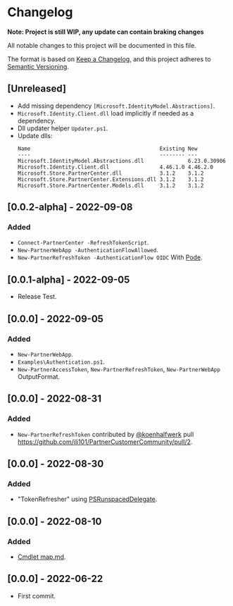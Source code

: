 # Changelog
**Note: Project is still WIP, any update can contain braking changes**

All notable changes to this project will be documented in this file.

The format is based on [Keep a Changelog](https://keepachangelog.com/en/1.0.0/),
and this project adheres to [Semantic Versioning](https://semver.org/spec/v2.0.0.html).

## [Unreleased]

* Add missing dependency `[Microsoft.IdentityModel.Abstractions]`.
* `Microsoft.Identity.Client.dll` load implicitly if needed as a dependency.
* Dll updater helper `Updater.ps1`.
* Update dlls:
    ```log
    Name                                         Existing New
    ----                                         -------- ---
    Microsoft.IdentityModel.Abstractions.dll              6.23.0.30906
    Microsoft.Identity.Client.dll                4.46.1.0 4.46.2.0
    Microsoft.Store.PartnerCenter.dll            3.1.2    3.1.2
    Microsoft.Store.PartnerCenter.Extensions.dll 3.1.2    3.1.2
    Microsoft.Store.PartnerCenter.Models.dll     3.1.2    3.1.2
    ```

## [0.0.2-alpha] - 2022-09-08
### Added
* `Connect-PartnerCenter -RefreshTokenScript`.
* `New-PartnerWebApp -AuthenticationFlowAllowed`.
* `New-PartnerRefreshToken -AuthenticationFlow OIDC` With [Pode](https://badgerati.github.io/Pode/).

## [0.0.1-alpha] - 2022-09-05
* Release Test.

## [0.0.0] - 2022-09-05
### Added
* `New-PartnerWebApp`.
* `Examples\Authentication.ps1`.
* `New-PartnerAccessToken`, `New-PartnerRefreshToken`, `New-PartnerWebApp` OutputFormat.

## [0.0.0] - 2022-08-31
### Added
* `New-PartnerRefreshToken` contributed by [@koenhalfwerk](https://github.com/koenhalfwerk) pull https://github.com/ili101/PartnerCustomerCommunity/pull/2.

## [0.0.0] - 2022-08-30
### Added
* "TokenRefresher" using [PSRunspacedDelegate](https://www.powershellgallery.com/packages/PSRunspacedDelegate/0.1).

## [0.0.0] - 2022-08-10
### Added
* [Cmdlet map.md](Cmdlet%20map.md).

## [0.0.0] - 2022-06-22
* First commit.
